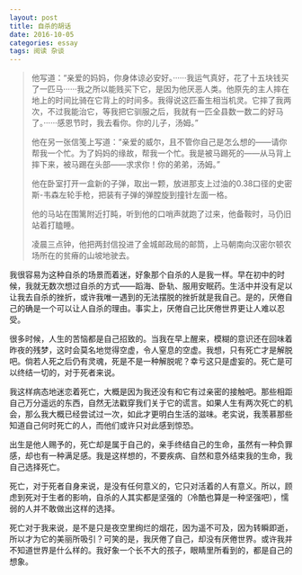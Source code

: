 ```yaml
---
layout: post
title: 自杀的胡话
date: 2016-10-05
categories: essay
tags: 阅读 杂谈
---
```


> 他写道：“亲爱的妈妈，你身体谅必安好。······我运气真好，花了十五块钱买了一匹马······我之所以能贱买下它，是因为他厌恶人类。他原先的主人摔在地上的时间比骑在它背上的时间多。我得说这匹畜生相当机灵。它摔了我两次，不过我能治它，等我把它驯服之后，我就有一匹全县数一数二的好马了。······感恩节时，我去看你。你的儿子，汤姆。”
> 
> 他在另一张信笺上写道：“亲爱的威尔，且不管你自己是怎么想的——请你帮我一个忙。为了妈妈的缘故，帮我一个忙。我是被马踢死的——从马背上摔下来，被马踢在头部——求求你！你的弟弟，汤姆。”
> 
> 他在卧室打开一盒新的子弹，取出一颗，放进那支上过油的0.38口径的史密斯-韦森左轮手枪，把装有子弹的弹膛旋到撞针左面一格。
> 
> 他的马站在围篱附近打盹，听到他的口哨声就跑了过来，他备鞍时，马仍旧站着打瞌睡。
> 
> 凌晨三点钟，他把两封信投进了金城邮政局的邮筒，上马朝南向汉密尔顿农场所在的贫瘠的山坡地驶去。

我很容易为这种自杀的场景而着迷，好象那个自杀的人是我一样。早在初中的时候，我就无数次想过自杀的方式——蹈海、卧轨、服用安眠药。生活中并没有足以让我去自杀的挫折，或许我唯一遇到的无法摆脱的挫折就是我自己。是的，厌倦自己的确是一个可以让人自杀的理由。事实上，厌倦自己比厌倦世界更让人难以忍受。

很多时候，人生的苦恼都是自己招致的。当我在早上醒来，模糊的意识还在回味着昨夜的残梦，这时会莫名地觉得空虚，令人窒息的空虚。我想，只有死亡才是解脱吧。倘若人死之后仍有灵魂，死是不是一种解脱呢？幸亏这只是虚妄的。死亡是可以终结一切的，对于死者来说。

我这样病态地迷恋着死亡，大概是因为我还没有和它有过亲密的接触吧。那些相距自己万分遥远的东西，自然无法戳穿我们关于它的谎言。如果人生有两次死亡的机会，那么我大概已经尝试过一次，如此才更明白生活的滋味。老实说，我羡慕那些知道自己何时死亡的人，而他们或许只对此感到惊恐。

出生是他人赐予的，死亡却是属于自己的，亲手终结自己的生命，虽然有一种负罪感，却也有一种满足感。我是这样想的，不要疾病、自然和意外结束我的生命，我自己选择死亡。

死亡，对于死者自身来说，是没有任何意义的，它只对活着的人有意义。所以，顾虑到死对于生者的影响，自杀的人其实都是坚强的（冷酷也算是一种坚强吧），懦弱的人并不敢做出这样的选择。

死亡对于我来说，是不是只是夜空里绚烂的烟花，因为遥不可及，因为转瞬即逝，所以才为它的美丽所吸引？可笑的是，我厌倦了自己，却没有厌倦世界。或许我并不知道世界是什么样的。我好象一个长不大的孩子，眼睛里所看到的，都是自己的想象。
